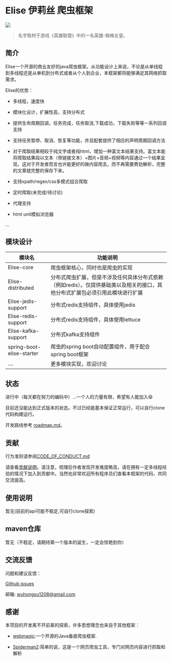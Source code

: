 # Elise 伊莉丝 爬虫框架

![](http://pj99lptli.bkt.clouddn.com/assets/logos/elise-logo.png)

> 名字取材于游戏《英雄联盟》中的一名英雄-蜘蛛女皇。

## 简介

Elise一个开源的商业友好的java爬虫框架。从功能设计上来说，不论是从单线程到多线程还是从单机到分布式或者从个人到企业，本框架都将能够满足其网络抓取需求。

Elise的优势：

* 多线程，速度快

* 模块化设计，扩展性高，支持分布式

* 提供生命周期回调，任务完成，任务取消,下载成功，下载失败等等一系列回调支持

* 支持任务暂停、取消、恢复等功能，并且配套提供了相应的声明周期回调方法

* 对于爬取结果相较于纯文字或者纯html，增加一种富文本结果支持。富文本能将爬取结果段以文本（带链接文本）+图片+音频+视频等内容通过一个结果呈现，这对于开发者而言也许能更好的做内容爬去，而不再需要费劲解析，完整的文章就完整的保存下来。

* 支持xpath/regex/css多模式组合爬取

* 定时爬取(未完成/待讨论)

* 代理支持

* html unit模拟浏览器

...

## 模块设计

| 模块名                    | 功能说明                                                                                                                      |
|---------------------------|-------------------------------------------------------------------------------------------------------------------------------|
| Elise-core                | 爬虫框架核心，同时也是爬虫的实现                                                                                              |
| Elise-distributed         | 分布式爬虫扩展，但是不涉及任何具体分布式依赖（例如redis）。仅提供基础类以及相关的接口，其他分布式扩展包必须引用此模块进行扩展 |
| Elise-jedis-support       | 分布式redis支持组件，具体使用jedis                                                                                            |
| Elise-redis-support       | 分布式redis支持组件，具体使用lettuce                                                                                          |
| Elise-kafka-support       | 分布式kafka支持组件                                                                                                           |
| spring-boot-elise-starter | 爬虫的spring boot自动配置组件，用于配合spring boot框架                                                                        |
| ....                      | 更多模块实现，欢迎讨论                                                                                                        |

## 状态

进行中（每天都在努力的编码中）...一个人的力量有限，希望有人能加入:smile:

目前还没能达到正式版本的状态。不过已经能基本保证正常运行，可以自行clone代码构建运行。

开发路线参考 [roadmap.md](./docs/roadmap.md)。

## 贡献

行为准则请参阅[CODE_OF_CONDUCT.md](./CODE_OF_CONDUCT.md)

请查看[贡献说明](./docs/README.md)。请注意，梳理后作者发现开发难度略高，请在拥有一定多线程经验的情况下加入到贡献中。当然也非常欢迎所有程序员们查看本框架的代码，共同交流提高。

## 使用说明

暂无(目前的api可能不稳定,可自行clone探索)

## maven仓库

暂无（不稳定，请期待第一个版本的诞生，一定会惊艳到你）

## 交流反馈

问题和建议反馈：

[Github issues](https://github.com/zidoshare/Elise/issues)

邮箱: [wuhongxu1208@gmail.com](mailto:wuhongxu1208@gmail.com)

## 感谢

本项目的开发离不开前辈的探索，许多思想理念也来自于其他框架：

* [webmagic](https://github.com/code4craft/webmagic):一个开源的Java垂直爬虫框架.

* [Spiderman2](https://gitee.com/l-weiwei/Spiderman2):简单的说，这是一个网页爬虫工具，专门对网页内容进行抓取和解析
